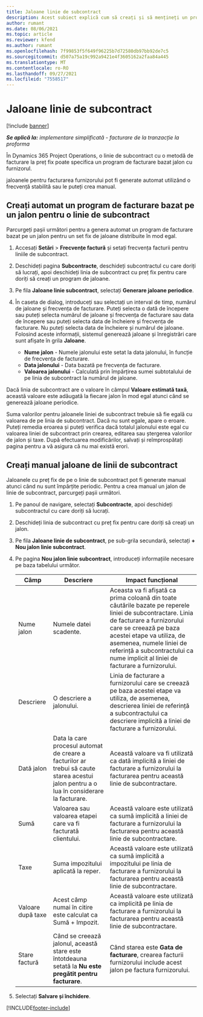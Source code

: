 ```yaml
---
title: Jaloane linie de subcontract
description: Acest subiect explică cum să creați și să mențineți un program de facturare bazat pe un jalon pentru un subcontract cu un furnizor.
author: rumant
ms.date: 08/06/2021
ms.topic: article
ms.reviewer: kfend
ms.author: rumant
ms.openlocfilehash: 7f99853f5f649f96225b7d72580db97bb92de7c5
ms.sourcegitcommit: d507a75a19c992a9421e4f3605162a2faa84a445
ms.translationtype: MT
ms.contentlocale: ro-RO
ms.lasthandoff: 09/27/2021
ms.locfileid: "7558517"
---
```

# <a name="subcontract-line-milestones"></a>Jaloane linie de subcontract

[!include [banner](../../includes/dataverse-preview.md)]

_**Se aplică la:** implementare simplificată - facturare de la tranzacție la proforma_

În Dynamics 365 Project Operations, o linie de subcontract cu o metodă de facturare la preț fix poate specifica un program de facturare bazat jalon cu furnizorul.

jaloanele pentru facturarea furnizorului pot fi generate automat utilizând o frecvență stabilită sau le puteți crea manual.

## <a name="automatically-create-a-milestone-based-invoice-schedule-for-a-subcontract-line"></a>Creați automat un program de facturare bazat pe un jalon pentru o linie de subcontract

Parcurgeți pașii următori pentru a genera automat un program de facturare bazat pe un jalon pentru un set fix de jaloane distribuite în mod egal.

1. Accesați **Setări** > **Frecvențe factură** și setați frecvența facturii pentru liniile de subcontract.
2. Deschideți pagina **Subcontracte**, deschideți subcontractul cu care doriți să lucrați, apoi deschideți linia de subcontract cu preț fix pentru care doriți să creați un program de jaloane.
3. Pe fila **Jaloane linie subcontract**, selectați **Generare jaloane periodice**.
4. În caseta de dialog, introduceți sau selectați un interval de timp, numărul de jaloane și frecvența de facturare. Puteți selecta o dată de începere sau puteți selecta numărul de jaloane și frecvența de facturare sau data de începere sau puteți selecta data de încheiere și frecvența de facturare. Nu puteți selecta data de încheiere și numărul de jaloane.
Folosind aceste informații, sistemul generează jaloane și înregistrări care sunt afișate în grila **Jaloane**.

   - **Nume jalon** - Numele jalonului este setat la data jalonului, în funcție de frecvența de facturare.
   - **Data jalonului** - Data bazată pe frecvența de facturare.
   - **Valoarea jalonului** - Calculată prin împărțirea sumei subtotalului de pe linia de subcontract la numărul de jaloane.

Dacă linia de subcontract are o valoare în câmpul **Valoare estimată taxă**, această valoare este adăugată la fiecare jalon în mod egal atunci când se generează jaloane periodice.

Suma valorilor pentru jaloanele liniei de subcontract trebuie să fie egală cu valoarea de pe linia de subcontract. Dacă nu sunt egale, apare o eroare. Puteți remedia eroarea și puteți verifica dacă totalul jalonului este egal cu valoarea liniei de subcontract prin crearea, editarea sau ștergerea valorilor de jalon și taxe. După efectuarea modificărilor, salvați și reîmprospătați pagina pentru a vă asigura că nu mai există erori.

## <a name="manually-create-subcontract-line-milestones"></a>Creați manual jaloane de linii de subcontract

Jaloanele cu preț fix de pe o linie de subcontract pot fi generate manual atunci când nu sunt împărțite periodic. Pentru a crea manual un jalon de linie de subcontract, parcurgeți pașii următori.

1. Pe panoul de navigare, selectați **Subcontracte**, apoi deschideți subcontractul cu care doriți să lucrați.
2. Deschideți linia de subcontract cu preț fix pentru care doriți să creați un jalon.
3. Pe fila **Jaloane linie de subcontract**, pe sub-grila secundară, selectați **+ Nou jalon linie subcontract**.
4. Pe pagina **Nou jalon linie subcontract**, introduceți informațiile necesare pe baza tabelului următor.

    | Câmp | Descriere |Impact funcțional|
    | --- | --- |----------------------|
    | Nume jalon | Numele datei scadente. |Aceasta va fi afișată ca prima coloană din toate căutările bazate pe reperele liniei de subcontractare. Linia de facturare a furnizorului care se creează pe baza acestei etape va utiliza, de asemenea, numele liniei de referință a subcontractului ca nume implicit al liniei de facturare a furnizorului.|
    | Descriere | O descriere a jalonului. |Linia de facturare a furnizorului care se creează pe baza acestei etape va utiliza, de asemenea, descrierea liniei de referință a subcontractului ca descriere implicită a liniei de facturare a furnizorului.|
    | Dată jalon | Data la care procesul automat de creare a facturilor ar trebui să caute starea acestui jalon pentru a o lua în considerare la facturare.| Această valoare va fi utilizată ca dată implicită a liniei de facturare a furnizorului la facturarea pentru această linie de subcontractare. |
    | Sumă | Valoarea sau valoarea etapei care va fi facturată clientului. |Această valoare este utilizată ca sumă implicită a liniei de facturare a furnizorului la facturarea pentru această linie de subcontractare. |
    | Taxe | Suma impozitului aplicată la reper.| Această valoare este utilizată ca sumă implicită a impozitului pe linia de facturare a furnizorului la facturarea pentru această linie de subcontractare. |
    | Valoare după taxe | Acest câmp numai în citire este calculat ca Sumă + Impozit.|Această valoare este utilizată ca implicită pe linia de facturare a furnizorului la facturarea pentru această linie de subcontractare. |
    | Stare factură | Când se creează jalonul, această stare este întotdeauna setată la **Nu este pregătit pentru facturare**.|  Când starea este **Gata de facturare**, crearea facturii furnizorului include acest jalon pe factura furnizorului. |

5. Selectați **Salvare și închidere**.


[!INCLUDE[footer-include](../../includes/footer-banner.md)]
